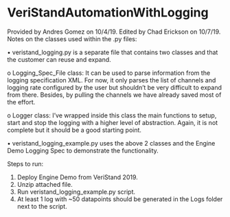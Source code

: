 # VeriStandAutomationWithLogging

Provided by Andres Gomez on 10/4/19. Edited by Chad Erickson on 10/7/19. Notes on the classes used within the .py files:

•	veristand_logging.py is a separate file that contains two classes and that the customer can reuse and expand.

o	Logging_Spec_File class: It can be used to parse information from the logging specification XML. For now, it only parses the list of channels and logging rate configured by the user but shouldn’t be very difficult to expand from there. Besides, by pulling the channels we have already saved most of the effort.

o	Logger class: I’ve wrapped inside this class the main functions to setup, start and stop the logging with a higher level of abstraction. Again, it is not complete but it should be a good starting point.

•	veristand_logging_example.py uses the above 2 classes and the Engine Demo Logging Spec to demonstrate the functionality.

Steps to run:
1.	Deploy Engine Demo from VeriStand 2019.
2.	Unzip attached file.
3.	Run veristand_logging_example.py script.
4.	At least 1 log with ~50 datapoints should be generated in the Logs folder next to the script.

